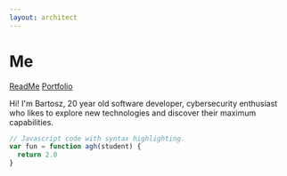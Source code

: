 ```yaml
---
layout: architect
---
```


# Me

[ReadMe]("https://github.com/zgredinzyyy/zgredinzyyy/blob/master/README.md")
[Portfolio]("https://zinzy.netlify.app/")

Hi! I'm Bartosz, 20 year old software developer, cybersecurity enthusiast who likes to explore new technologies and discover their maximum capabilities.

```js
// Javascript code with syntax highlighting.
var fun = function agh(student) {
  return 2.0
}
```